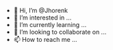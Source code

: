 - 👋 Hi, I’m @Jhorenk
- 👀 I’m interested in ...
- 🌱 I’m currently learning ...
- 💞️ I’m looking to collaborate on ...
- 📫 How to reach me ...

<!---
Jhorenk/Jhorenk is a ✨ special ✨ repository because its `README.md` (this file) appears on your GitHub profile.
You can click the Preview link to take a look at your changes.
--->

